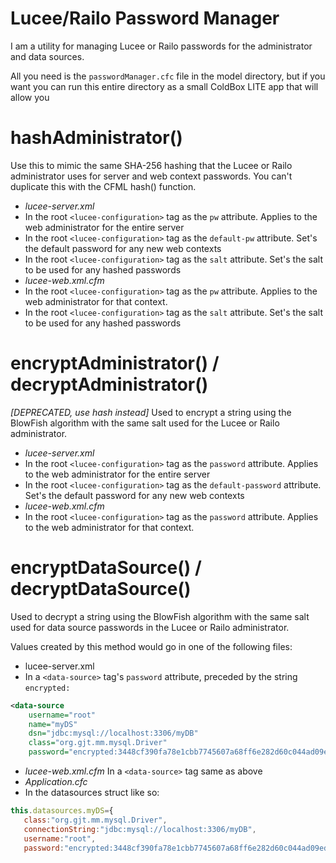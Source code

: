 # Lucee/Railo Password Manager

I am a utility for managing Lucee or Railo passwords for the administrator and data sources.

All you need is the `passwordManager.cfc` file in the model directory, but if you want you can run this entire directory as a small ColdBox LITE app that will allow you 

# hashAdministrator()
Use this to mimic the same SHA-256 hashing that the Lucee or Railo administrator uses for server and web context passwords. You can't duplicate this with the CFML hash() function.  

* *lucee-server.xml*
 * In the root `<lucee-configuration>` tag as the `pw` attribute.  Applies to the web administrator for the entire server
 * In the root `<lucee-configuration>` tag as the `default-pw` attribute.  Set's the default password for any new web contexts
 * In the root `<lucee-configuration>` tag as the `salt` attribute.  Set's the salt to be used for any hashed passwords
* *lucee-web.xml.cfm*
 * In the root `<lucee-configuration>` tag as the `pw` attribute.  Applies to the web administrator for that context.
 * In the root `<lucee-configuration>` tag as the `salt` attribute.  Set's the salt to be used for any hashed passwords
 
# encryptAdministrator() / decryptAdministrator()
*[DEPRECATED, use hash instead]* Used to encrypt a string using the BlowFish algorithm with the same salt used for the Lucee or Railo administrator.  

* *lucee-server.xml*
 * In the root `<lucee-configuration>` tag as the `password` attribute.  Applies to the web administrator for the entire server
 * In the root `<lucee-configuration>` tag as the `default-password` attribute.  Set's the default password for any new web contexts
* *lucee-web.xml.cfm*
 * In the root `<lucee-configuration>` tag as the `password` attribute.  Applies to the web administrator for that context.

# encryptDataSource() / decryptDataSource()
Used to decrypt a string using the BlowFish algorithm with the same salt used for data source passwords in the Lucee or Railo administrator.

Values created by this method would go in one of the following files:

* lucee-server.xml
 * In a `<data-source>` tag's `password` attribute, preceded by the string `encrypted:`

```xml
<data-source 
	username="root"
	name="myDS" 
	dsn="jdbc:mysql://localhost:3306/myDB" 
	class="org.gjt.mm.mysql.Driver"
	password="encrypted:3448cf390fa78e1cbb7745607a68ff6e282d60c044ad09ed" />
```
			  	
* *lucee-web.xml.cfm*
	In a `<data-source>` tag same as above
* *Application.cfc*
 * In the datasources struct like so:

 ```js
this.datasources.myDS={
	class:"org.gjt.mm.mysql.Driver",
	connectionString:"jdbc:mysql://localhost:3306/myDB",
	username:"root",
	password:"encrypted:3448cf390fa78e1cbb7745607a68ff6e282d60c044ad09ed"
```        

